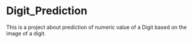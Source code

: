 # Digit_Prediction
This is a project about prediction of numeric value of a Digit based on the image of a digit.

